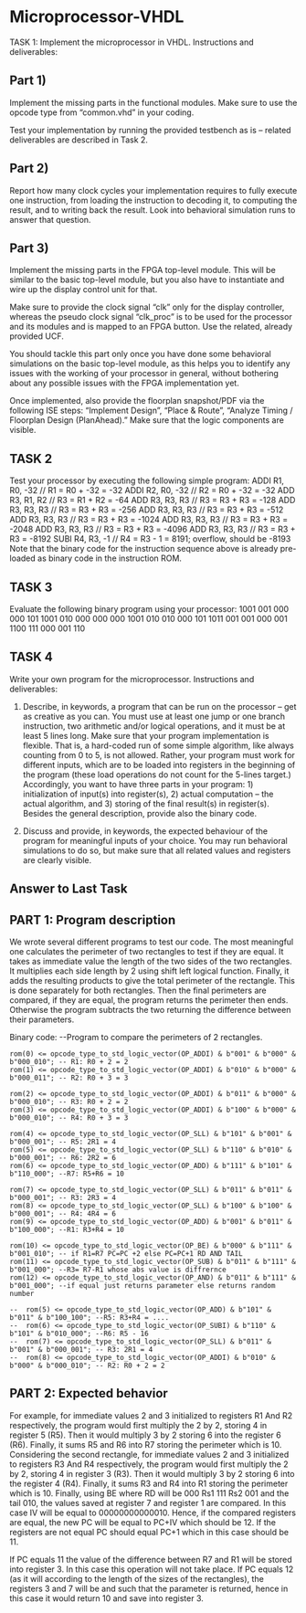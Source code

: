 # Microprocessor-VHDL

TASK 1: Implement the microprocessor in VHDL.
Instructions and deliverables:

## Part 1) 
Implement the missing parts in the functional modules. Make sure to use the opcode
type from “common.vhd” in your coding.

Test your implementation by running the provided testbench as is – related deliverables
are described in Task 2.

## Part 2)
Report how many clock cycles your implementation requires to fully execute one
instruction, from loading the instruction to decoding it, to computing the result, and to
writing back the result. Look into behavioral simulation runs to answer that question.

## Part 3)
Implement the missing parts in the FPGA top-level module. This will be similar to
the basic top-level module, but you also have to instantiate and wire up the display control
unit for that.

Make sure to provide the clock signal “clk” only for the display controller, whereas the
pseudo clock signal “clk_proc” is to be used for the processor and its modules and is
mapped to an FPGA button. Use the related, already provided UCF.

You should tackle this part only once you have done some behavioral simulations on the
basic top-level module, as this helps you to identify any issues with the working of your
processor in general, without bothering about any possible issues with the FPGA
implementation yet.

Once implemented, also provide the floorplan snapshot/PDF via the following ISE steps:
“Implement Design”, “Place & Route”, “Analyze Timing / Floorplan Design (PlanAhead).”
Make sure that the logic components are visible.

## TASK 2
Test your processor by executing the following simple program:
ADDI R1, R0, -32 // R1 = R0 + -32 = -32
ADDI R2, R0, -32 // R2 = R0 + -32 = -32
ADD R3, R1, R2 // R3 = R1 + R2 = -64
ADD R3, R3, R3 // R3 = R3 + R3 = -128
ADD R3, R3, R3 // R3 = R3 + R3 = -256
ADD R3, R3, R3 // R3 = R3 + R3 = -512
ADD R3, R3, R3 // R3 = R3 + R3 = -1024
ADD R3, R3, R3 // R3 = R3 + R3 = -2048
ADD R3, R3, R3 // R3 = R3 + R3 = -4096
ADD R3, R3, R3 // R3 = R3 + R3 = -8192
SUBI R4, R3, -1 // R4 = R3 - 1 = 8191; overflow, should be -8193
Note that the binary code for the instruction sequence above is already pre-loaded as binary
code in the instruction ROM.

## TASK 3
Evaluate the following binary program using your processor:
1001 001 000 000 101
1001 010 000 000 000
1001 010 010 000 101
1011 001 001 000 001
1100 111 000 001 110

## TASK 4
Write your own program for the microprocessor.
Instructions and deliverables:

1) Describe, in keywords, a program that can be run on the processor – get as creative as
you can. You must use at least one jump or one branch instruction, two arithmetic
and/or logical operations, and it must be at least 5 lines long.
Make sure that your program implementation is flexible. That is, a hard-coded run of
some simple algorithm, like always counting from 0 to 5, is not allowed. Rather, your
program must work for different inputs, which are to be loaded into registers in the
beginning of the program (these load operations do not count for the 5-lines target.)
Accordingly, you want to have three parts in your program: 1) initialization of input(s)
into register(s), 2) actual computation – the actual algorithm, and 3) storing of the final
result(s) in register(s).
Besides the general description, provide also the binary code.

3) Discuss and provide, in keywords, the expected behaviour of the program for meaningful
inputs of your choice. You may run behavioral simulations to do so, but make sure that
all related values and registers are clearly visible.

## Answer to Last Task

## PART 1: Program description
We wrote several different programs to test our code. The most meaningful one calculates the perimeter of two rectangles to test if they are equal. It takes as immediate value the length of the two sides of the two rectangles. It multiplies each side length by 2 using shift left logical function. Finally, it adds the resulting products to give the total perimeter of the rectangle. This is done separately for both rectangles. Then the final perimeters are compared, if they are equal, the program returns the perimeter then ends. Otherwise the program subtracts the two returning the difference between their parameters.

Binary code:
--Program to compare the perimeters of 2 rectangles.
		
	rom(0) <= opcode_type_to_std_logic_vector(OP_ADDI) & b"001" & b"000" & b"000_010"; -- R1: R0 + 2 = 2
	rom(1) <= opcode_type_to_std_logic_vector(OP_ADDI) & b"010" & b"000" & b"000_011"; -- R2: R0 + 3 = 3
		
	rom(2) <= opcode_type_to_std_logic_vector(OP_ADDI) & b"011" & b"000" & b"000_010"; -- R3: R0 + 2 = 2
	rom(3) <= opcode_type_to_std_logic_vector(OP_ADDI) & b"100" & b"000" & b"000_010"; -- R4: R0 + 3 = 3
		
	rom(4) <= opcode_type_to_std_logic_vector(OP_SLL) & b"101" & b"001" & b"000_001"; -- R5: 2R1 = 4
	rom(5) <= opcode_type_to_std_logic_vector(OP_SLL) & b"110" & b"010" & b"000_001"; -- R6: 2R2 = 6
	rom(6) <= opcode_type_to_std_logic_vector(OP_ADD) & b"111" & b"101" & b"110_000"; --R7: R5+R6 = 10
	
	rom(7) <= opcode_type_to_std_logic_vector(OP_SLL) & b"011" & b"011" & b"000_001"; -- R3: 2R3 = 4
	rom(8) <= opcode_type_to_std_logic_vector(OP_SLL) & b"100" & b"100" & b"000_001"; -- R4: 4R4 = 6
	rom(9) <= opcode_type_to_std_logic_vector(OP_ADD) & b"001" & b"011" & b"100_000"; --R1: R3+R4 = 10
	
	rom(10) <= opcode_type_to_std_logic_vector(OP_BE) & b"000" & b"111" & b"001_010"; -- if R1=R7 PC=PC +2 else PC=PC+1 RD AND TAIL
	rom(11) <= opcode_type_to_std_logic_vector(OP_SUB) & b"011" & b"111" & b"001_000"; --R3= R7-R1 whose abs value is diffrernce
	rom(12) <= opcode_type_to_std_logic_vector(OP_AND) & b"011" & b"111" & b"001_000"; --if equal just returns parameter else returns random number
	
	--	rom(5) <= opcode_type_to_std_logic_vector(OP_ADD) & b"101" & b"011" & b"100_100"; --R5: R3+R4 = ....
	--	rom(6) <= opcode_type_to_std_logic_vector(OP_SUBI) & b"110" & b"101" & b"010_000"; --R6: R5 - 16
	--	rom(7) <= opcode_type_to_std_logic_vector(OP_SLL) & b"011" & b"001" & b"000_001"; -- R3: 2R1 = 4
	--	rom(8) <= opcode_type_to_std_logic_vector(OP_ADDI) & b"010" & b"000" & b"000_010"; -- R2: R0 + 2 = 2


## PART 2: Expected behavior
For example, for immediate values 2 and 3 initialized to registers R1 And R2 respectively, the program would first multiply the 2 by 2, storing 4 in register 5 (R5). Then it would multiply 3 by 2 storing 6 into the register 6 (R6). Finally, it sums R5 and R6 into R7 storing the perimeter which is 10. Considering the second rectangle, for immediate values 2 and 3 initialized to registers R3 And R4 respectively, the program would first multiply the 2 by 2, storing 4 in register 3 (R3). Then it would multiply 3 by 2 storing 6 into the register 4 (R4). Finally, it sums R3 and R4 into R1 storing the perimeter which is 10.
Finally, using BE where RD will be 000 Rs1 111 Rs2 001 and the tail 010, the values saved at register 7 and register 1 are compared. In this case IV will be equal to 00000000000010. Hence, if the compared registers are equal, the new PC will be equal to PC+IV which  should be 12. If the registers are not equal PC should equal PC+1 which in this case should be 11. 

If PC equals 11 the value of the difference between R7 and R1 will be stored into register 3. In this case this operation will not take place. 
If PC equals 12 (as it will according to the length of the sizes of the rectangles), the registers 3 and 7 will be and such that the parameter is returned, hence in this case it would return 10 and save into register 3. 

